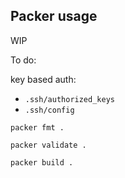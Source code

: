 ## Packer usage
WIP  

To do:  

key based auth:  

- `.ssh/authorized_keys`
- `.ssh/config`  

`packer fmt .`  

`packer validate .`  

`packer build .`  

